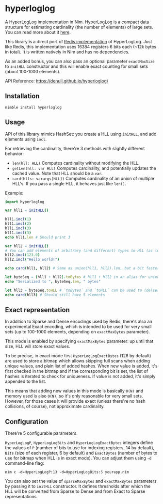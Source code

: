 # hyperloglog

A HyperLogLog implementation in Nim. HyperLogLog is a compact data structure for estimating cardinality (the number of elements) of large sets. You can read more about it [here](http://antirez.com/news/75).

This library is a direct port of [Redis implementation](https://github.com/redis/redis/blob/unstable/src/hyperloglog.c) of HyperLogLog. Just like Redis, this implementation uses 16384 registers 6 bits each (~12k bytes in total). It is written natively in Nim and has no dependencies.

As an added bonus, you can also pass an optional parameter `exactMaxSize` to `initHLL` constructor and this will enable exact counting for small sets (about 100-1000 elements).

API Reference: https://denull.github.io/hyperloglog/

## Installation

```
nimble install hyperloglog
```

## Usage

API of this library mimics HashSet: you create a HLL using `initHLL`, and add elements using `incl`.

For retrieving the cardinality, there're 3 methods with slightly different behavior:
* `len(hll: HLL)` Computes cardinality without modifying the HLL.
* `getLen(hll: var HLL)` Computes cardinality, and potentially updates the cached value. Note that HLL should be a `var`.
* `card(hlls: varargs[HLL])` Computes cardinality of an union of multiple HLL's. If you pass a single HLL, it behaves just like `len()`.

Example:

```nim
import hyperloglog

var hll1 = initHLL()

hll1.incl(1)
hll1.incl(2)
hll1.incl(3)
hll1.incl(3)
echo hll1.len # Should print 3

var hll2 = initHLL()
# You can add elements of arbitrary (and different) types to HLL (as long as they have a `hash` function defined for them)
hll2.incl(123.0)
hll2.incl("Hello world!")

echo card(hll1, hll2) # Same as union(hll1, hll2).len, but a bit faster

let byteSeq = (hll1 + hll2).toBytes # hll1 + hll2 in an alias for union(hll1, hll2)
echo "Serialized to ", byteSeq.len, " bytes"

let hll3 = byteSeq.toHLL # `toBytes` and `toHLL` can be used to (de)serialize HyperLogLogs
echo card(hll3) # Should still have 5 elements
```

## Exact representation

In addition to Sparse and Dense encodings used by Redis, there's also an experimental Exact encoding, which is intended to be used for very small sets (up to 100-1000 elements, depending on `exactMaxBytes` parameter).

This mode is enabled by specifying `exactMaxBytes` parameter: up until that size, HLL will store exact values.

To be precise, in exact mode first `HyperLogLogExactBytes` (128 by default) are used to store a bitmap which allows skipping full scans when adding unique values, and plain list of added hashes. When new value is added, it's first checked in the bitmap and if the corresponding bit is set, the list of hashes is iterated to check for uniqueness. If value is not added, it's simply appended to the list.

This means that adding new values in this mode is basically `O(N)` and memory used is also `O(N)`, so it's only reasonable for very small sets. However, for those cases it will provide exact (unless there're no hash collisions, of course), not approximate cardinality.

## Configuration

There're 5 configurable parameters.

`HyperLogLogP`, `HyperLogLogBits` and `HyperLogLogExactBytes` integers define the values of `P` (number of bits to use for indexing registers, 14 by default), `Bits` (size of each register, 6 by default) and `ExactBytes` (number of bytes to use for bitmap when HLL is in exact mode). You can adjust them using `-d` command-line flag:

```
nim c -d=HyperLogLogP:13 -d=HyperLogLogBits:5 yourapp.nim
```

You can also set the value of `sparseMaxBytes` and `exactMaxBytes` parameters by passing it to `initHLL` constructor. It defines thresholds after which the HLL will be converted from Sparse to Dense and from Exact to Sparse representations.